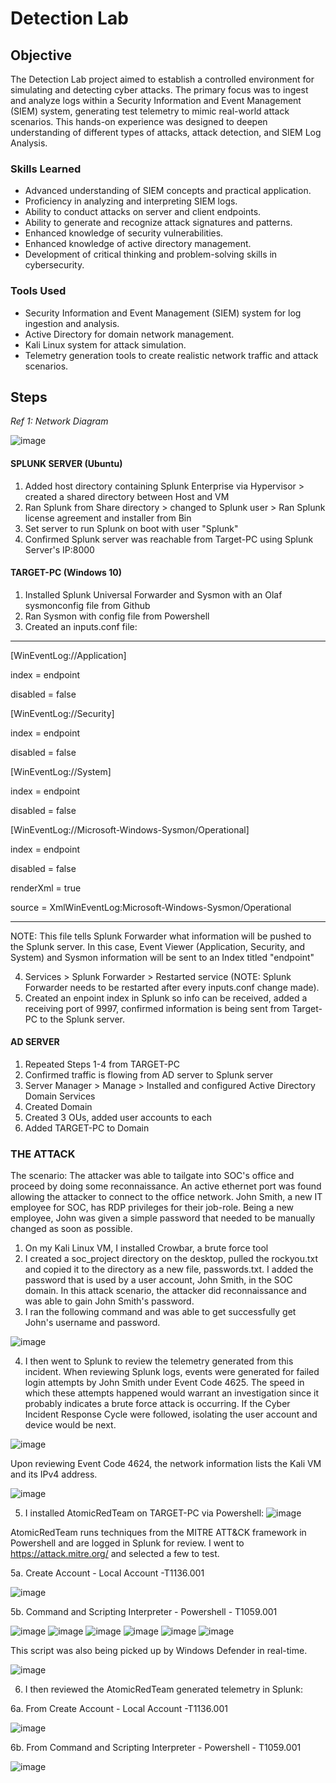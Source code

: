 # Detection Lab

## Objective

The Detection Lab project aimed to establish a controlled environment for simulating and detecting cyber attacks. The primary focus was to ingest and analyze logs within a Security Information and Event Management (SIEM) system, generating test telemetry to mimic real-world attack scenarios. This hands-on experience was designed to deepen understanding of different types of attacks, attack detection, and SIEM Log Analysis.

### Skills Learned

- Advanced understanding of SIEM concepts and practical application.
- Proficiency in analyzing and interpreting SIEM logs.
- Ability to conduct attacks on server and client endpoints.
- Ability to generate and recognize attack signatures and patterns.
- Enhanced knowledge of security vulnerabilities.
- Enhanced knowledge of active directory management.
- Development of critical thinking and problem-solving skills in cybersecurity.

### Tools Used

- Security Information and Event Management (SIEM) system for log ingestion and analysis.
- Active Directory for domain network management.
- Kali Linux system for attack simulation.
- Telemetry generation tools to create realistic network traffic and attack scenarios.

## Steps

*Ref 1: Network Diagram*

![image](https://github.com/Giorojas11/SOC_Lab/assets/98496056/0ec0ba49-1c72-4e1c-af57-137d9adbe2bb)

#### SPLUNK SERVER (Ubuntu)
1. Added host directory containing Splunk Enterprise via Hypervisor > created a shared directory between Host and VM
2. Ran Splunk from Share directory > changed to Splunk user > Ran Splunk license agreement and installer from Bin
3. Set server to run Splunk on boot with user "Splunk"
4. Confirmed Splunk server was reachable from Target-PC using Splunk Server's IP:8000

#### TARGET-PC (Windows 10)
1. Installed Splunk Universal Forwarder and Sysmon with an Olaf sysmonconfig file from Github
2. Ran Sysmon with config file from Powershell
3. Created an inputs.conf file:
-------------------------------
[WinEventLog://Application]

index = endpoint

disabled = false

[WinEventLog://Security]

index = endpoint

disabled = false

[WinEventLog://System]

index = endpoint

disabled = false

[WinEventLog://Microsoft-Windows-Sysmon/Operational]

index = endpoint

disabled = false

renderXml = true

source = XmlWinEventLog:Microsoft-Windows-Sysmon/Operational

--------------------------------
NOTE: This file tells Splunk Forwarder what information will be pushed to the Splunk server. In this case, Event Viewer (Application, Security, and System) and Sysmon information will be sent to an Index titled "endpoint"

4. Services > Splunk Forwarder > Restarted service (NOTE: Splunk Forwarder needs to be restarted after every inputs.conf change made).
5. Created an enpoint index in Splunk so info can be received, added a receiving port of 9997, confirmed information is being sent from Target-PC to the Splunk server.

#### AD SERVER
1. Repeated Steps 1-4 from TARGET-PC
2. Confirmed traffic is flowing from AD server to Splunk server
3. Server Manager > Manage > Installed and configured Active Directory Domain Services
4. Created Domain
5. Created 3 OUs, added user accounts to each
6. Added TARGET-PC to Domain

### THE ATTACK

The scenario: The attacker was able to tailgate into SOC's office and proceed by doing some reconnaissance. An active ethernet port was found allowing the attacker to connect to the office network. John Smith, a new IT employee for SOC, has RDP privileges for their job-role. Being a new employee, John was given a simple password that needed to be manually changed as soon as possible.

1. On my Kali Linux VM, I installed Crowbar, a brute force tool
2. I created a soc_project directory on the desktop, pulled the rockyou.txt and copied it to the directory as a new file, passwords.txt. I added the password that is used by a user account, John Smith, in the SOC domain. In this attack scenario, the attacker did reconnaissance and was able to gain John Smith's password.
3. I ran the following command and was able to get successfully get John's username and password.
   
![image](https://github.com/Giorojas11/SOC_Lab/assets/98496056/730ece27-bc5a-418d-8542-0bd9443f07ad)

4. I then went to Splunk to review the telemetry generated from this incident. When reviewing Splunk logs, events were generated for failed login attempts by John Smith under Event Code 4625. The speed in which these attempts happened would warrant an investigation since it probably indicates a brute force attack is occurring. If the Cyber Incident Response Cycle were followed, isolating the user account and device would be next.

![image](https://github.com/Giorojas11/SOC_Lab/assets/98496056/e1f47408-0156-4bd1-82f8-80474f5f231f)

Upon reviewing Event Code 4624, the network information lists the Kali VM and its IPv4 address.

![image](https://github.com/Giorojas11/SOC_Lab/assets/98496056/967cb242-37aa-4c1d-af5b-7b29453e085c)

5. I installed AtomicRedTeam on TARGET-PC via Powershell:
![image](https://github.com/Giorojas11/Detection-Lab/assets/98496056/7815a2da-61ba-4a33-ba6f-6cd48893a39a)

AtomicRedTeam runs techniques from the MITRE ATT&CK framework in Powershell and are logged in Splunk for review.  I went to https://attack.mitre.org/ and selected a few to test.

5a. Create Account - Local Account -T1136.001 

![image](https://github.com/Giorojas11/Detection-Lab/assets/98496056/5cf15f71-03af-41ec-bcd5-aa116dc988e9)

5b. Command and Scripting Interpreter - Powershell - T1059.001

![image](https://github.com/Giorojas11/Detection-Lab/assets/98496056/55922047-18b0-494c-af45-fe7caa94dab8)
![image](https://github.com/Giorojas11/Detection-Lab/assets/98496056/20ab8949-dcbf-4409-b017-9a2bef2eab92)
![image](https://github.com/Giorojas11/Detection-Lab/assets/98496056/d688bc5d-354f-46bc-ae2c-2213243814ed)
![image](https://github.com/Giorojas11/Detection-Lab/assets/98496056/d9ab21ad-7080-4a80-8aef-5869003bb484)
![image](https://github.com/Giorojas11/Detection-Lab/assets/98496056/73aff2d4-e2f1-48cf-baa5-7fc6ec7c47a2)
![image](https://github.com/Giorojas11/Detection-Lab/assets/98496056/4a9cfed6-3aaf-455c-8aad-8914bbf9b82a)

This script was also being picked up by Windows Defender in real-time.

![image](https://github.com/Giorojas11/Detection-Lab/assets/98496056/5baeb3e4-cf6b-4631-a634-97b49071acc3)


6. I then reviewed the AtomicRedTeam generated telemetry in Splunk:

6a. From Create Account - Local Account -T1136.001 

![image](https://github.com/Giorojas11/Detection-Lab/assets/98496056/4f80bd3a-915a-49a8-8241-818f0a2f9e0f)

6b. From Command and Scripting Interpreter - Powershell - T1059.001

![image](https://github.com/Giorojas11/Detection-Lab/assets/98496056/2c0978bc-66b0-4b9c-b552-ac97cc294d76)


